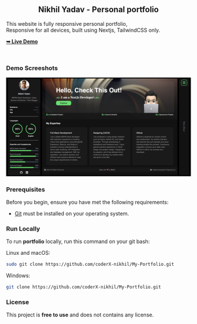 <h2 align="center">Nikhil Yadav - Personal portfolio</h2>

This website is fully responsive personal portfolio, <br />Responsive for all devices, built using Nextjs, TailwindCSS only.

<a href="https://nikhil-yadav.vercel.app/"><strong>➥ Live Demo</strong></a>

</div>

<br />

### Demo Screeshots

![Portfolio Desktop Demo](./public/readme-images/sample.png "Desktop Demo")

### Prerequisites

Before you begin, ensure you have met the following requirements:

- [Git](https://git-scm.com/downloads "Download Git") must be installed on your operating system.

### Run Locally

To run **portfolio** locally, run this command on your git bash:

Linux and macOS:

```bash
sudo git clone https://github.com/coderX-nikhil/My-Portfolio.git
```

Windows:

```bash
git clone https://github.com/coderX-nikhil/My-Portfolio.git
```

### License

This project is **free to use** and does not contains any license.
